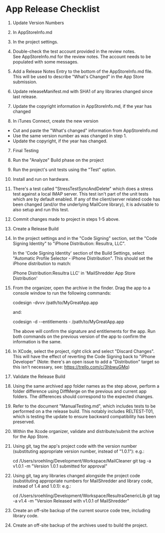 # App Release Checklist

1. Update Version Numbers
  1. In AppStoreInfo.md
  3. In the project settings.

2. Double-check the test account provided in the review notes.  
See AppStoreInfo.md for the review notes. The account needs to
be populated with some messages.

3. Add a Release Notes Entry to the bottom of the AppStoreInfo.md file. This will be used to describe "What's Changed" in the App Store submission.

4. Update releaseManifest.md with SHA1 of any libraries changed since last release.

5. Update the copyright information in AppStoreInfo.md, if the year has changed
  
6. In iTunes Connect, create the new version
  * Cut and paste the "What's changed" information from AppStoreInfo.md
  * Use the same version number as was changed in step 1.
  * Update the copyright, if the year has changed.

7. Final Testing
  1. Run the "Analyze" Build phase on the project
  2. Run the project's unit tests using the "Test" option.
  3. Install and run on hardware.
  4. There's a test called "StressTestSyncAndDelete" which does a stress
     test against a local IMAP server. This test isn't part of the 
     unit tests which are by default enabled. If any of the 
     client/server related code has been changed (and/or the 
     underlying MailCore library), it is advisable to also setup
     and run this test. 
  
6. Commit changes made to project in steps 1-5 above.

5. Create a Release Build

  1. In the project settings and in the "Code Signing" section, set the "Code Signing Identity" to "iPhone Distribution: Resultra, LLC".

     In the 'Code Signing Identity' section of the Build Settings,
     select "Automatic Profile Selector - iPhone Distribution".
     This should set the iPhone distribution to match:
     
        iPhone Distribution:Resultra LLC' in 'MailShredder App Store Distribution'

  2. From the organizer, open the archive in the finder. Drag the 
     app to a console window to run the following commands:
     
     codesign -dvvv /path/to/MyGreatApp.app
     
     and:
     
     codesign -d --entitlements - /path/to/MyGreatApp.app
     
     The above will confirm the signature and entitlements for the
     app. Run both commands on the previous version of the app
     to confirm the information is the same.

  3. In XCode, select the project, right click and select "Discard Changes". This will have the effect of reverting the Code Signing back to "iPhone Developer" (Note: there's an open issue to add a "Distribution" target so this isn't necessary, see: https://trello.com/c/3hbwuGMq)


6. Validate the Release Build

  1. Using the same archived app folder names as the step above,
     perform a folder difference using DiffMerge on the previous
     and current app folders. The differences should correspond to
     the expected changes.

  2. Refer to the document "ManualTesting.md", which includes tests to
     be performed on a the release build. This notably includes RELTEST-T01,
     which is testing the update to ensure backward compatibility has been preserved.

7. Within the Xcode organizer, validate and distribute/submit the archive for the App Store.
  

8. Using git, tag the app's project code with the version number
   (substituting appropriate version number, instead of "1.0.1"): e.g.:

    cd /Users/sroehling/Development/Workspace/MailCleaner
	git tag -a v1.0.1 -m "Version 1.0.1 submitted for approval"
	
9. Using git, tag any libraries changed alongside the project code 
   (substituting appropriate numbers for MailShredder and library code, instead of 1.4 and 1.0.1): e.g.:

    cd /Users/sroehling/Development/Workspace/ResultraGenericLib
	git tag -a v1.4 -m "Version Released with v1.0.1 of MailShredder"
	
10. Create an off-site backup of the current source code tree, including library code.

11. Create an off-site backup of the archives used to build the project.
